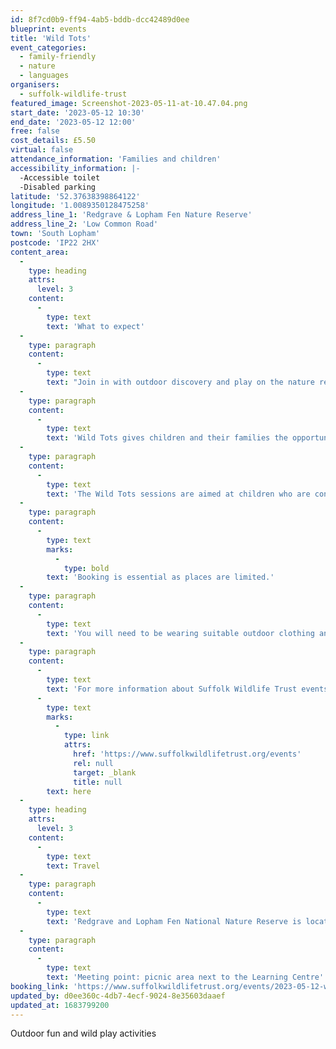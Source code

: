 ```yaml
---
id: 8f7cd0b9-ff94-4ab5-bddb-dcc42489d0ee
blueprint: events
title: 'Wild Tots'
event_categories:
  - family-friendly
  - nature
  - languages
organisers:
  - suffolk-wildlife-trust
featured_image: Screenshot-2023-05-11-at-10.47.04.png
start_date: '2023-05-12 10:30'
end_date: '2023-05-12 12:00'
free: false
cost_details: £5.50
virtual: false
attendance_information: 'Families and children'
accessibility_information: |-
  -Accessible toilet
  -Disabled parking
latitude: '52.37638398864122'
longitude: '1.0089350128475258'
address_line_1: 'Redgrave & Lopham Fen Nature Reserve'
address_line_2: 'Low Common Road'
town: 'South Lopham'
postcode: 'IP22 2HX'
content_area:
  -
    type: heading
    attrs:
      level: 3
    content:
      -
        type: text
        text: 'What to expect'
  -
    type: paragraph
    content:
      -
        type: text
        text: "Join in with outdoor discovery and play on the nature reserve with the Wild Learning Officer.\_"
  -
    type: paragraph
    content:
      -
        type: text
        text: 'Wild Tots gives children and their families the opportunity to learn and play together outdoors. Guided and child-led hands-on experiences help build confidence, encourage creativity, improve communication and language, develop fine and gross motor skills and, importantly, create shared memories for children and adults.'
  -
    type: paragraph
    content:
      -
        type: text
        text: 'The Wild Tots sessions are aimed at children who are confidently walking (around 15 months to 5 years). Babies in arms/baby carrier/pushchair are welcome to accompany an older sibling to the session.'
  -
    type: paragraph
    content:
      -
        type: text
        marks:
          -
            type: bold
        text: 'Booking is essential as places are limited.'
  -
    type: paragraph
    content:
      -
        type: text
        text: 'You will need to be wearing suitable outdoor clothing and footwear.'
  -
    type: paragraph
    content:
      -
        type: text
        text: 'For more information about Suffolk Wildlife Trust events, click '
      -
        type: text
        marks:
          -
            type: link
            attrs:
              href: 'https://www.suffolkwildlifetrust.org/events'
              rel: null
              target: _blank
              title: null
        text: here
  -
    type: heading
    attrs:
      level: 3
    content:
      -
        type: text
        text: Travel
  -
    type: paragraph
    content:
      -
        type: text
        text: 'Redgrave and Lopham Fen National Nature Reserve is located off the A1066. There is parking for cars and bicycles at the site.'
  -
    type: paragraph
    content:
      -
        type: text
        text: 'Meeting point: picnic area next to the Learning Centre'
booking_link: 'https://www.suffolkwildlifetrust.org/events/2023-05-12-wild-tots'
updated_by: d0ee360c-4db7-4ecf-9024-8e35603daaef
updated_at: 1683799200
---
```

Outdoor fun and wild play activities